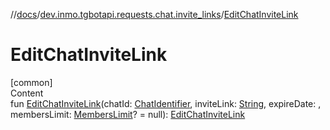 //[docs](../../index.md)/[dev.inmo.tgbotapi.requests.chat.invite_links](index.md)/[EditChatInviteLink](-edit-chat-invite-link.md)



# EditChatInviteLink  
[common]  
Content  
fun [EditChatInviteLink](-edit-chat-invite-link.md)(chatId: [ChatIdentifier](../dev.inmo.tgbotapi.types/-chat-identifier/index.md), inviteLink: [String](https://kotlinlang.org/api/latest/jvm/stdlib/kotlin/-string/index.html), expireDate: , membersLimit: [MembersLimit](../dev.inmo.tgbotapi.types/index.md#%5Bdev.inmo.tgbotapi.types%2FMembersLimit%2F%2F%2FPointingToDeclaration%2F%5D%2FClasslikes%2F625018081)? = null): [EditChatInviteLink](-edit-chat-invite-link/index.md)  



